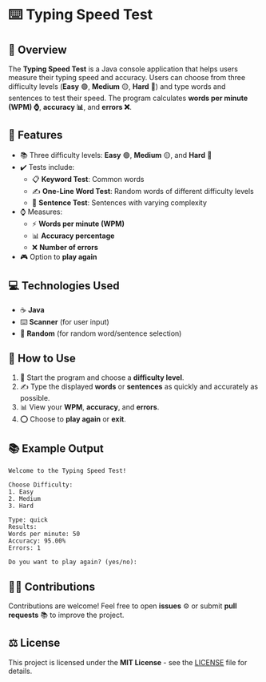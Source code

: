 # ⌨️ Typing Speed Test

## 🔧 Overview
The **Typing Speed Test** is a Java console application that helps users measure their typing speed and accuracy. Users can choose from three difficulty levels (**Easy** 🟢, **Medium** 🟡, **Hard** 🔴) and type words and sentences to test their speed. The program calculates **words per minute (WPM) ⌚**, **accuracy 📊**, and **errors ❌**.

## 🌟 Features
- 📚 Three difficulty levels: **Easy** 🟢, **Medium** 🟡, and **Hard** 🔴
- ✔️ Tests include:
  - 📋 **Keyword Test**: Common words
  - ✍️ **One-Line Word Test**: Random words of different difficulty levels
  - 📖 **Sentence Test**: Sentences with varying complexity
- ⌚ Measures:
  - ⚡ **Words per minute (WPM)**
  - 📊 **Accuracy percentage**
  - ❌ **Number of errors**
- 🎮 Option to **play again**

## 💻 Technologies Used
- ☕ **Java**
- ⌨️ **Scanner** (for user input)
- 🎲 **Random** (for random word/sentence selection)

## 📝 How to Use
1. 🔄 Start the program and choose a **difficulty level**.
2. ✍️ Type the displayed **words** or **sentences** as quickly and accurately as possible.
3. 📊 View your **WPM**, **accuracy**, and **errors**.
4. ⭕ Choose to **play again** or **exit**.

## 📚 Example Output
```
Welcome to the Typing Speed Test!

Choose Difficulty:
1. Easy
2. Medium
3. Hard

Type: quick
Results:
Words per minute: 50
Accuracy: 95.00%
Errors: 1

Do you want to play again? (yes/no):
```

## 👨‍💻 Contributions
Contributions are welcome! Feel free to open **issues** ⚙️ or submit **pull requests** 📚 to improve the project.

## ⚖️ License
This project is licensed under the **MIT License** - see the [LICENSE](LICENSE) file for details.

